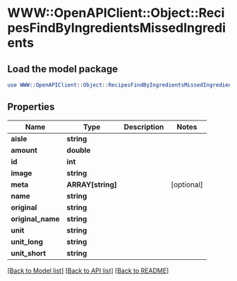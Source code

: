 # WWW::OpenAPIClient::Object::RecipesFindByIngredientsMissedIngredients

## Load the model package
```perl
use WWW::OpenAPIClient::Object::RecipesFindByIngredientsMissedIngredients;
```

## Properties
Name | Type | Description | Notes
------------ | ------------- | ------------- | -------------
**aisle** | **string** |  | 
**amount** | **double** |  | 
**id** | **int** |  | 
**image** | **string** |  | 
**meta** | **ARRAY[string]** |  | [optional] 
**name** | **string** |  | 
**original** | **string** |  | 
**original_name** | **string** |  | 
**unit** | **string** |  | 
**unit_long** | **string** |  | 
**unit_short** | **string** |  | 

[[Back to Model list]](../README.md#documentation-for-models) [[Back to API list]](../README.md#documentation-for-api-endpoints) [[Back to README]](../README.md)



